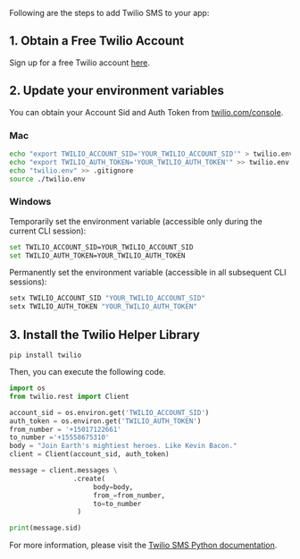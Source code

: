 Following are the steps to add Twilio SMS to your app:

## 1. Obtain a Free Twilio Account

Sign up for a free Twilio account [here](https://www.twilio.com/try-twilio?source=sendgrid-python).

## 2. Update your environment variables

You can obtain your Account Sid and Auth Token from [twilio.com/console](https://twilio.com/console).

### Mac

```bash
echo "export TWILIO_ACCOUNT_SID='YOUR_TWILIO_ACCOUNT_SID'" > twilio.env
echo "export TWILIO_AUTH_TOKEN='YOUR_TWILIO_AUTH_TOKEN'" >> twilio.env
echo "twilio.env" >> .gitignore
source ./twilio.env
```

### Windows

Temporarily set the environment variable (accessible only during the current CLI session):

```bash
set TWILIO_ACCOUNT_SID=YOUR_TWILIO_ACCOUNT_SID
set TWILIO_AUTH_TOKEN=YOUR_TWILIO_AUTH_TOKEN
```

Permanently set the environment variable (accessible in all subsequent CLI sessions):

```bash
setx TWILIO_ACCOUNT_SID "YOUR_TWILIO_ACCOUNT_SID"
setx TWILIO_AUTH_TOKEN "YOUR_TWILIO_AUTH_TOKEN"
```

## 3. Install the Twilio Helper Library

`pip install twilio`

Then, you can execute the following code.

```python
import os
from twilio.rest import Client

account_sid = os.environ.get('TWILIO_ACCOUNT_SID')
auth_token = os.environ.get('TWILIO_AUTH_TOKEN')
from_number = '+15017122661'
to_number ='+15558675310'
body = "Join Earth's mightiest heroes. Like Kevin Bacon."
client = Client(account_sid, auth_token)

message = client.messages \
                .create(
                     body=body,
                     from_=from_number,
                     to=to_number
                 )

print(message.sid)
```

For more information, please visit the [Twilio SMS Python documentation](https://www.twilio.com/docs/sms/quickstart/python).
